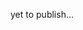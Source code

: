 

yet to publish...


<!--[get a video lecture of 2 minutes](https://www.youtube.com/watch?v=42iQKuQodW4&t=76s)-->